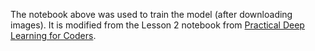 The notebook above was used to train the model (after downloading images). It is modified from the Lesson 2 notebook from [Practical Deep Learning for Coders](https://course.fast.ai/).
